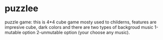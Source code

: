 # puzzlee
puzzle game: this is 4*4 cube game mosty used to childerns, features are impresive cube, dark colors and there are two types of backgroud music 1-mutable option 2-unmutable option (your choose any music).
